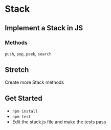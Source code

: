 # Stack

## Implement a Stack in JS

### Methods

`push`, `pop`, `peek`, `search`


## Stretch

Create more Stack methods


## Get Started

- `npm install`
- `npm test`
- Edit the stack.js file and make the tests pass
